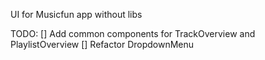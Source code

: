 UI for Musicfun app without libs

TODO:
[] Add common components for TrackOverview and PlaylistOverview
[] Refactor DropdownMenu
